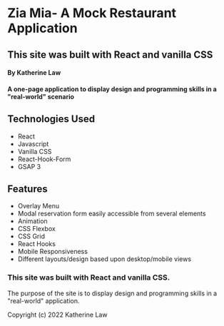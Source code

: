 # Zia Mia- A Mock Restaurant Application

## This site was built with React and vanilla CSS

#### By Katherine Law

#### A one-page application to display design and programming skills in a "real-world" scenario

## Technologies Used

* React
* Javascript
* Vanilla CSS
* React-Hook-Form
* GSAP 3

## Features

* Overlay Menu
* Modal reservation form easily accessible from several elements
* Animation
* CSS Flexbox
* CSS Grid
* React Hooks
* Mobile Responsiveness
* Different layouts/design based upon desktop/mobile views

### This site was built with React and vanilla CSS.

The purpose of the site is to display design and programming skills in a "real-world" application. 






Copyright (c) 2022 Katherine Law